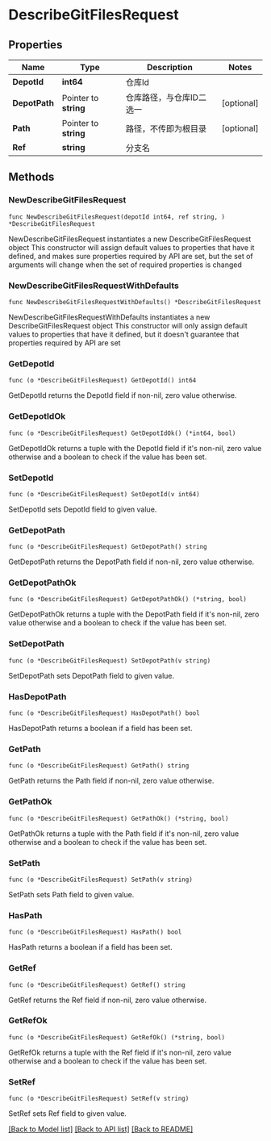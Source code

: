 # DescribeGitFilesRequest

## Properties

Name | Type | Description | Notes
------------ | ------------- | ------------- | -------------
**DepotId** | **int64** | 仓库Id | 
**DepotPath** | Pointer to **string** | 仓库路径，与仓库ID二选一 | [optional] 
**Path** | Pointer to **string** | 路径，不传即为根目录 | [optional] 
**Ref** | **string** | 分支名 | 

## Methods

### NewDescribeGitFilesRequest

`func NewDescribeGitFilesRequest(depotId int64, ref string, ) *DescribeGitFilesRequest`

NewDescribeGitFilesRequest instantiates a new DescribeGitFilesRequest object
This constructor will assign default values to properties that have it defined,
and makes sure properties required by API are set, but the set of arguments
will change when the set of required properties is changed

### NewDescribeGitFilesRequestWithDefaults

`func NewDescribeGitFilesRequestWithDefaults() *DescribeGitFilesRequest`

NewDescribeGitFilesRequestWithDefaults instantiates a new DescribeGitFilesRequest object
This constructor will only assign default values to properties that have it defined,
but it doesn't guarantee that properties required by API are set

### GetDepotId

`func (o *DescribeGitFilesRequest) GetDepotId() int64`

GetDepotId returns the DepotId field if non-nil, zero value otherwise.

### GetDepotIdOk

`func (o *DescribeGitFilesRequest) GetDepotIdOk() (*int64, bool)`

GetDepotIdOk returns a tuple with the DepotId field if it's non-nil, zero value otherwise
and a boolean to check if the value has been set.

### SetDepotId

`func (o *DescribeGitFilesRequest) SetDepotId(v int64)`

SetDepotId sets DepotId field to given value.


### GetDepotPath

`func (o *DescribeGitFilesRequest) GetDepotPath() string`

GetDepotPath returns the DepotPath field if non-nil, zero value otherwise.

### GetDepotPathOk

`func (o *DescribeGitFilesRequest) GetDepotPathOk() (*string, bool)`

GetDepotPathOk returns a tuple with the DepotPath field if it's non-nil, zero value otherwise
and a boolean to check if the value has been set.

### SetDepotPath

`func (o *DescribeGitFilesRequest) SetDepotPath(v string)`

SetDepotPath sets DepotPath field to given value.

### HasDepotPath

`func (o *DescribeGitFilesRequest) HasDepotPath() bool`

HasDepotPath returns a boolean if a field has been set.

### GetPath

`func (o *DescribeGitFilesRequest) GetPath() string`

GetPath returns the Path field if non-nil, zero value otherwise.

### GetPathOk

`func (o *DescribeGitFilesRequest) GetPathOk() (*string, bool)`

GetPathOk returns a tuple with the Path field if it's non-nil, zero value otherwise
and a boolean to check if the value has been set.

### SetPath

`func (o *DescribeGitFilesRequest) SetPath(v string)`

SetPath sets Path field to given value.

### HasPath

`func (o *DescribeGitFilesRequest) HasPath() bool`

HasPath returns a boolean if a field has been set.

### GetRef

`func (o *DescribeGitFilesRequest) GetRef() string`

GetRef returns the Ref field if non-nil, zero value otherwise.

### GetRefOk

`func (o *DescribeGitFilesRequest) GetRefOk() (*string, bool)`

GetRefOk returns a tuple with the Ref field if it's non-nil, zero value otherwise
and a boolean to check if the value has been set.

### SetRef

`func (o *DescribeGitFilesRequest) SetRef(v string)`

SetRef sets Ref field to given value.



[[Back to Model list]](../README.md#documentation-for-models) [[Back to API list]](../README.md#documentation-for-api-endpoints) [[Back to README]](../README.md)


